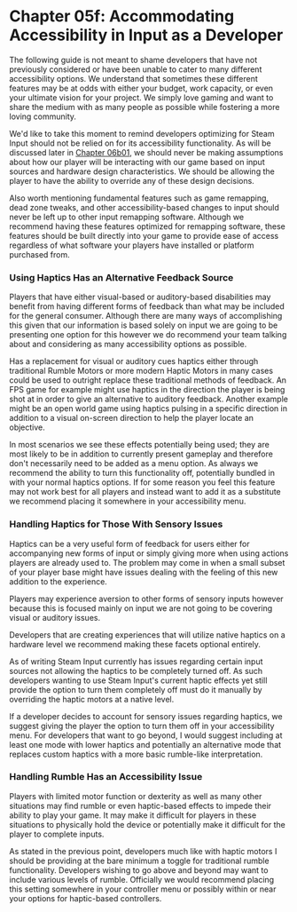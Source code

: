 # Chapter 05f: Accommodating Accessibility in Input as a Developer

The following guide is not meant to shame developers that have not previously considered or have been unable to cater to many different accessibility options. We understand that sometimes these different features may be at odds with either your budget, work capacity, or even your ultimate vision for your project. We simply love gaming and want to share the medium with as many people as possible while fostering a more loving community.

We'd like to take this moment to remind developers optimizing for Steam Input should not be relied on for its accessibility functionality. As will be discussed later in [Chapter 06b01](https://github.com/SteamInputWiki/SteamInputWiki/blob/main/chapter-6/06b01_deciding_if_steam_input_is_right_for_your_project.md#06b01-deciding-if-steam-input-is-right-for-your-project), we should never be making assumptions about how our player will be interacting with our game based on input sources and hardware design characteristics. We should be allowing the player to have the ability to override any of these design decisions.

Also worth mentioning fundamental features such as game remapping, dead zone tweaks, and other accessibility-based changes to input should never be left up to other input remapping software. Although we recommend having these features optimized for remapping software, these features should be built directly into your game to provide ease of access regardless of what software your players have installed or platform purchased from.

### Using Haptics Has an Alternative Feedback Source

Players that have either visual-based or auditory-based disabilities may benefit from having different forms of feedback than what may be included for the general consumer. Although there are many ways of accomplishing this given that our information is based solely on input we are going to be presenting one option for this however we do recommend your team talking about and considering as many accessibility options as possible.

Has a replacement for visual or auditory cues haptics either through traditional Rumble Motors or more modern Haptic Motors in many cases could be used to outright replace these traditional methods of feedback. An FPS game for example might use haptics in the direction the player is being shot at in order to give an alternative to auditory feedback. Another example might be an open world game using haptics pulsing in a specific direction in addition to a visual on-screen direction to help the player locate an objective.

In most scenarios we see these effects potentially being used; they are most likely to be in addition to currently present gameplay and therefore don't necessarily need to be added as a menu option. As always we recommend the ability to turn this functionality off, potentially bundled in with your normal haptics options. If for some reason you feel this feature may not work best for all players and instead want to add it as a substitute we recommend placing it somewhere in your accessibility menu.

### Handling Haptics for Those With Sensory Issues

Haptics can be a very useful form of feedback for users either for accompanying new forms of input or simply giving more when using actions players are already used to. The problem may come in when a small subset of your player base might have issues dealing with the feeling of this new addition to the experience.

Players may experience aversion to other forms of sensory inputs however because this is focused mainly on input we are not going to be covering visual or auditory issues.

Developers that are creating experiences that will utilize native haptics on a hardware level we recommend making these facets optional entirely.

As of writing Steam Input currently has issues regarding certain input sources not allowing the haptics to be completely turned off. As such developers wanting to use Steam Input's current haptic effects yet still provide the option to turn them completely off must do it manually by overriding the haptic motors at a native level.

If a developer decides to account for sensory issues regarding haptics, we suggest giving the player the option to turn them off in your accessibility menu. For developers that want to go beyond, I would suggest including at least one mode with lower haptics and potentially an alternative mode that replaces custom haptics with a more basic rumble-like interpretation.

### Handling Rumble Has an Accessibility Issue

Players with limited motor function or dexterity as well as many other situations may find rumble or even haptic-based effects to impede their ability to play your game. It may make it difficult for players in these situations to physically hold the device or potentially make it difficult for the player to complete inputs.

As stated in the previous point, developers much like with haptic motors I should be providing at the bare minimum a toggle for traditional rumble functionality. Developers wishing to go above and beyond may want to include various levels of rumble. Officially we would recommend placing this setting somewhere in your controller menu or possibly within or near your options for haptic-based controllers.

